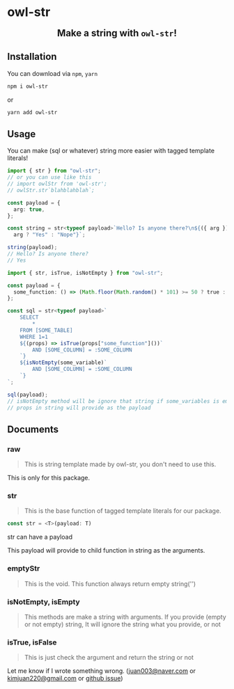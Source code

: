 # owl-str

<div align="center">
    <b style="font-size: 1.5em">Make a string with <code>owl-str</code>!</b>
</div>

## Installation

You can download via `npm`, `yarn`

```bash
npm i owl-str
```

or

```bash
yarn add owl-str
```

## Usage

You can make (sql or whatever) string more easier with tagged template literals!

```typescript
import { str } from "owl-str";
// or you can use like this
// import owlStr from 'owl-str';
// owlStr.str`blahblahblah`;

const payload = {
  arg: true,
};

const string = str<typeof payload>`Hello? Is anyone there?\n${({ arg }) =>
  arg ? "Yes" : "Nope"}`;

string(payload);
// Hello? Is anyone there?
// Yes
```

```typescript
import { str, isTrue, isNotEmpty } from "owl-str";

const payload = {
  some_function: () => (Math.floor(Math.random() * 101) >= 50 ? true : false),
};

const sql = str<typeof payload>`
    SELECT
        *
    FROM [SOME_TABLE]
    WHERE 1=1
    ${(props) => isTrue(props["some_function"]())`
        AND [SOME_COLUMN] = :SOME_COLUMN
    `}
    ${isNotEmpty(some_variable)`
        AND [SOME_COLUMN] = :SOME_COLUMN
    `}
`;

sql(payload);
// isNotEmpty method will be ignore that string if some_variables is empty(null or undefined).
// props in string will provide as the payload
```

## Documents

### raw

> This is string template made by owl-str,
> you don't need to use this.

This is only for this package.

### str

> This is the base function of tagged template literals for our package.

```javascript
const str = <T>(payload: T)
```

str can have a payload

This payload will provide to child function in string as the arguments.

### emptyStr

> This is the void.
> This function always return empty string('')

### isNotEmpty, isEmpty

> This methods are make a string with arguments.
> If you provide (empty or not empty) string, It will ignore the string what you provide, or not

### isTrue, isFalse

> This is just check the argument and return the string or not

Let me know if I wrote something wrong.
(juan003@naver.com or kimjuan220@gmail.com or [github issue](https://github.com/pure-juan/owl-str/issues/new))
